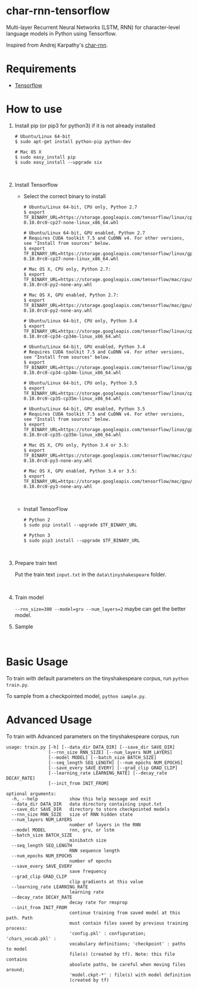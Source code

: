 # char-rnn-tensorflow
Multi-layer Recurrent Neural Networks (LSTM, RNN) for character-level language models in Python using Tensorflow.

Inspired from Andrej Karpathy's [char-rnn](https://github.com/karpathy/char-rnn).

# Requirements
- [Tensorflow](http://www.tensorflow.org)

# How to use

1. Install pip (or pip3 for python3) if it is not already installed

   ```shell
   # Ubuntu/Linux 64-bit
   $ sudo apt-get install python-pip python-dev

   # Mac OS X
   $ sudo easy_install pip
   $ sudo easy_install --upgrade six
   ```

   ​

2. Install Tensorflow

   * Select the correct binary to install

     ```shell
     # Ubuntu/Linux 64-bit, CPU only, Python 2.7
     $ export TF_BINARY_URL=https://storage.googleapis.com/tensorflow/linux/cpu/tensorflow-0.10.0rc0-cp27-none-linux_x86_64.whl

     # Ubuntu/Linux 64-bit, GPU enabled, Python 2.7
     # Requires CUDA toolkit 7.5 and CuDNN v4. For other versions, see "Install from sources" below.
     $ export TF_BINARY_URL=https://storage.googleapis.com/tensorflow/linux/gpu/tensorflow-0.10.0rc0-cp27-none-linux_x86_64.whl

     # Mac OS X, CPU only, Python 2.7:
     $ export TF_BINARY_URL=https://storage.googleapis.com/tensorflow/mac/cpu/tensorflow-0.10.0rc0-py2-none-any.whl

     # Mac OS X, GPU enabled, Python 2.7:
     $ export TF_BINARY_URL=https://storage.googleapis.com/tensorflow/mac/gpu/tensorflow-0.10.0rc0-py2-none-any.whl

     # Ubuntu/Linux 64-bit, CPU only, Python 3.4
     $ export TF_BINARY_URL=https://storage.googleapis.com/tensorflow/linux/cpu/tensorflow-0.10.0rc0-cp34-cp34m-linux_x86_64.whl

     # Ubuntu/Linux 64-bit, GPU enabled, Python 3.4
     # Requires CUDA toolkit 7.5 and CuDNN v4. For other versions, see "Install from sources" below.
     $ export TF_BINARY_URL=https://storage.googleapis.com/tensorflow/linux/gpu/tensorflow-0.10.0rc0-cp34-cp34m-linux_x86_64.whl

     # Ubuntu/Linux 64-bit, CPU only, Python 3.5
     $ export TF_BINARY_URL=https://storage.googleapis.com/tensorflow/linux/cpu/tensorflow-0.10.0rc0-cp35-cp35m-linux_x86_64.whl

     # Ubuntu/Linux 64-bit, GPU enabled, Python 3.5
     # Requires CUDA toolkit 7.5 and CuDNN v4. For other versions, see "Install from sources" below.
     $ export TF_BINARY_URL=https://storage.googleapis.com/tensorflow/linux/gpu/tensorflow-0.10.0rc0-cp35-cp35m-linux_x86_64.whl

     # Mac OS X, CPU only, Python 3.4 or 3.5:
     $ export TF_BINARY_URL=https://storage.googleapis.com/tensorflow/mac/cpu/tensorflow-0.10.0rc0-py3-none-any.whl

     # Mac OS X, GPU enabled, Python 3.4 or 3.5:
     $ export TF_BINARY_URL=https://storage.googleapis.com/tensorflow/mac/gpu/tensorflow-0.10.0rc0-py3-none-any.whl
     ```

     ​

   * Install TensorFlow

     ```shell
     # Python 2
     $ sudo pip install --upgrade $TF_BINARY_URL

     # Python 3
     $ sudo pip3 install --upgrade $TF_BINARY_URL
     ```

     ​

3. Prepare train text

   Put the train text `input.txt`  in the `data\tinyshakespeare` folder.

   ​

4. Train model

   `--rnn_size=300 --model=gru --num_layers=2` maybe can get the better model.

5. Sample

   ​

# Basic Usage
To train with default parameters on the tinyshakespeare corpus, run `python train.py`.

To sample from a checkpointed model, `python sample.py`.

# Advanced Usage

To train with Advanced parameters on the tinyshakespeare corpus, run 

```shell
usage: train.py [-h] [--data_dir DATA_DIR] [--save_dir SAVE_DIR]
                [--rnn_size RNN_SIZE] [--num_layers NUM_LAYERS]
                [--model MODEL] [--batch_size BATCH_SIZE]
                [--seq_length SEQ_LENGTH] [--num_epochs NUM_EPOCHS]
                [--save_every SAVE_EVERY] [--grad_clip GRAD_CLIP]
                [--learning_rate LEARNING_RATE] [--decay_rate DECAY_RATE]
                [--init_from INIT_FROM]

optional arguments:
  -h, --help            show this help message and exit
  --data_dir DATA_DIR   data directory containing input.txt
  --save_dir SAVE_DIR   directory to store checkpointed models
  --rnn_size RNN_SIZE   size of RNN hidden state
  --num_layers NUM_LAYERS
                        number of layers in the RNN
  --model MODEL         rnn, gru, or lstm
  --batch_size BATCH_SIZE
                        minibatch size
  --seq_length SEQ_LENGTH
                        RNN sequence length
  --num_epochs NUM_EPOCHS
                        number of epochs
  --save_every SAVE_EVERY
                        save frequency
  --grad_clip GRAD_CLIP
                        clip gradients at this value
  --learning_rate LEARNING_RATE
                        learning rate
  --decay_rate DECAY_RATE
                        decay rate for rmsprop
  --init_from INIT_FROM
                        continue training from saved model at this path. Path
                        must contain files saved by previous training process:
                        'config.pkl' : configuration; 'chars_vocab.pkl' :
                        vocabulary definitions; 'checkpoint' : paths to model
                        file(s) (created by tf). Note: this file contains
                        absolute paths, be careful when moving files around;
                        'model.ckpt-*' : file(s) with model definition
                        (created by tf)
```

